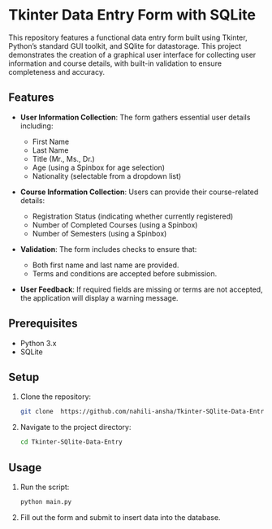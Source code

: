 # Tkinter Data Entry Form with SQLite

This repository features a functional data entry form built using Tkinter, Python’s standard GUI toolkit, and SQlite for datastorage. This project demonstrates the creation of a graphical user interface for collecting user information and course details, with built-in validation to ensure completeness and accuracy.

## Features

- **User Information Collection**: The form gathers essential user details including:
  - First Name
  - Last Name
  - Title (Mr., Ms., Dr.)
  - Age (using a Spinbox for age selection)
  - Nationality (selectable from a dropdown list)

- **Course Information Collection**: Users can provide their course-related details:
  - Registration Status (indicating whether currently registered)
  - Number of Completed Courses (using a Spinbox)
  - Number of Semesters (using a Spinbox)

- **Validation**: The form includes checks to ensure that:
  - Both first name and last name are provided.
  - Terms and conditions are accepted before submission.

- **User Feedback**: If required fields are missing or terms are not accepted, the application will display a warning message.

## Prerequisites

- Python 3.x
- SQLite

## Setup

1. Clone the repository:
    ```bash
    git clone  https://github.com/nahili-ansha/Tkinter-SQlite-Data-Entry.git
    ```

2. Navigate to the project directory:
    ```bash
    cd Tkinter-SQlite-Data-Entry
    ```

## Usage

1. Run the script:
    ```bash
    python main.py
    ```

2. Fill out the form and submit to insert data into the database.




